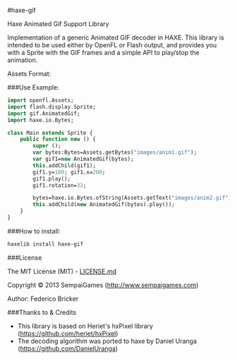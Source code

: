 #haxe-gif

Haxe Animated Gif Support Library

Implementation of a generic Animated GIF decoder in HAXE.
This library is intended to be used either by OpenFL or Flash output, and provides you with a Sprite with the GIF frames and a simple API to play/stop the animation.

Assets Format:
	<assets type="binary" path="Assets/images" rename="images" include="*.gif"/>

###Use Example:

```haxe
import openfl.Assets;
import flash.display.Sprite;
import gif.AnimatedGif;
import haxe.io.Bytes;

class Main extends Sprite {	
	public function new () {		
		super ();
		var bytes:Bytes=Assets.getBytes("images/anim1.gif");
		var gif1=new AnimatedGif(bytes);
		this.addChild(gif1);
		gif1.y=100; gif1.x=200;
		gif1.play();
		gif1.rotation=32;

		bytes=haxe.io.Bytes.ofString(Assets.getText("images/anim2.gif"));
		this.addChild(new AnimatedGif(bytes).play());
	}
}
```

###How to install:

```bash
haxelib install haxe-gif
```

###License

The MIT License (MIT) - [LICENSE.md](LICENSE.md)

Copyright &copy; 2013 SempaiGames (http://www.sempaigames.com)

Author: Federico Bricker


###Thanks to & Credits

* This library is based on Heriet's hxPixel library (https://github.com/heriet/hxPixel)
* The decoding algorithm was ported to haxe by Daniel Uranga (https://github.com/DanielUranga)
